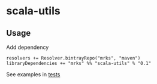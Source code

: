 # scala-utils

## Usage

Add dependency
```
resolvers += Resolver.bintrayRepo("mrks", "maven")
libraryDependencies += "mrks" %% "scala-utils" % "0.1"
```

See examples in [tests](src/test/scala/mrks)

